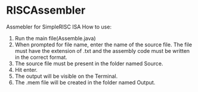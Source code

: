 # RISCAssembler
 Assmebler for SimpleRISC ISA
How to use:
1. Run the main file(Assemble.java)
2. When prompted for file name, enter the name of the source file. The file must have the extension of .txt and the assembly code must be written in the correct format.
3. The source file must be present in the folder named Source.
4. Hit enter.
5. The output will be visible on the Terminal.
6. The .mem file will be created in the folder named Output.
